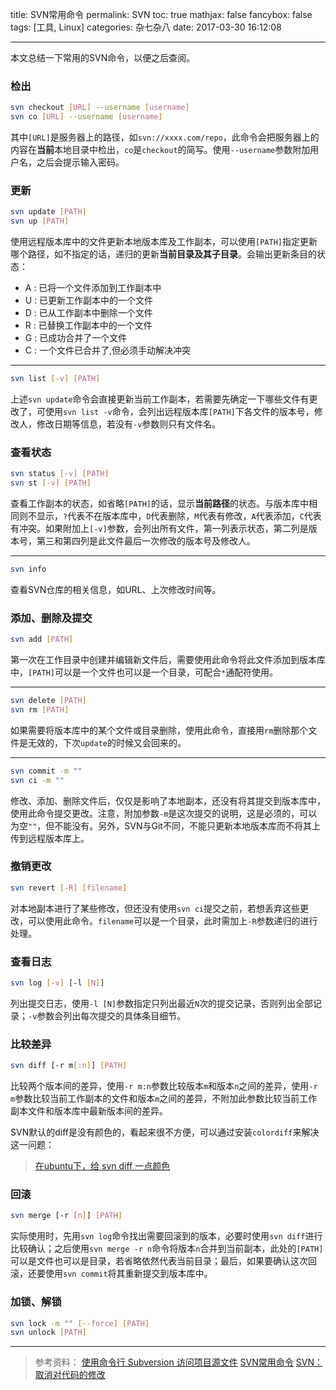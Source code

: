 title: SVN常用命令
permalink: SVN
toc: true
mathjax: false
fancybox: false
tags: [工具, Linux]
categories: 杂七杂八
date: 2017-03-30 16:12:08

---

本文总结一下常用的SVN命令，以便之后查阅。

<!--more-->

### 检出

``` bash
svn checkout [URL] --username [username]
svn co [URL] --username [username]
```

其中`[URL]`是服务器上的路径，如`svn://xxxx.com/repo`，此命令会把服务器上的内容在**当前**本地目录中检出，`co`是`checkout`的简写。使用`--username`参数附加用户名，之后会提示输入密码。

### 更新

``` bash
svn update [PATH]
svn up [PATH]
```

使用远程版本库中的文件更新本地版本库及工作副本，可以使用`[PATH]`指定更新哪个路径，如不指定的话，递归的更新**当前目录及其子目录**。会输出更新条目的状态：

- A : 已将一个文件添加到工作副本中
- U : 已更新工作副本中的一个文件
- D : 已从工作副本中删除一个文件
- R : 已替换工作副本中的一个文件
- G : 已成功合并了一个文件
- C : 一个文件已合并了,但必须手动解决冲突

----------

``` bash
svn list [-v] [PATH]
```

上述`svn update`命令会直接更新当前工作副本，若需要先确定一下哪些文件有更改了，可使用`svn list -v`命令，会列出远程版本库`[PATH]`下各文件的版本号，修改人，修改日期等信息，若没有`-v`参数则只有文件名。

### 查看状态

``` bash
svn status [-v] [PATH]
svn st [-v] [PATH]
```

查看工作副本的状态，如省略`[PATH]`的话，显示**当前路径**的状态。与版本库中相同则不显示，`?`代表不在版本库中，`D`代表删除，`M`代表有修改，`A`代表添加，`C`代表有冲突。如果附加上`[-v]`参数，会列出所有文件，第一列表示状态，第二列是版本号，第三和第四列是此文件最后一次修改的版本号及修改人。

----------

``` bash
svn info
```

查看SVN仓库的相关信息，如URL、上次修改时间等。


### 添加、删除及提交

``` bash
svn add [PATH]
```

第一次在工作目录中创建并编辑新文件后，需要使用此命令将此文件添加到版本库中，`[PATH]`可以是一个文件也可以是一个目录，可配合`*`通配符使用。

----------

``` bash
svn delete [PATH]
svn rm [PATH]
```

如果需要将版本库中的某个文件或目录删除，使用此命令，直接用`rm`删除那个文件是无效的，下次`update`的时候又会回来的。

----------

``` bash
svn commit -m ""
svn ci -m ""
```

修改、添加、删除文件后，仅仅是影响了本地副本，还没有将其提交到版本库中，使用此命令提交更改。注意，附加参数`-m`是这次提交的说明，这是必须的，可以为空`""`，但不能没有。另外，SVN与Git不同，不能只更新本地版本库而不将其上传到远程版本库上。

### 撤销更改

``` bash
svn revert [-R] [filename]
```

对本地副本进行了某些修改，但还没有使用`svn ci`提交之前，若想丢弃这些更改，可以使用此命令。`filename`可以是一个目录，此时需加上`-R`参数递归的进行处理。

### 查看日志

``` bash
svn log [-v] [-l [N]]
```

列出提交日志，使用`-l [N]`参数指定只列出最近`N`次的提交记录，否则列出全部记录；`-v`参数会列出每次提交的具体条目细节。

### 比较差异

``` bash
svn diff [-r m[:n]] [PATH]
```

比较两个版本间的差异，使用`-r m:n`参数比较版本`m`和版本`n`之间的差异，使用`-r m`参数比较当前工作副本的文件和版本`m`之间的差异，不附加此参数比较当前工作副本文件和版本库中最新版本间的差异。

SVN默认的diff是没有颜色的，看起来很不方便，可以通过安装`colordiff`来解决这一问题：

> [在ubuntu下，给 svn diff 一点颜色](http://www.cnblogs.com/pylemon/archive/2012/06/29/2569940.html)

### 回滚

``` bash
svn merge [-r [n]] [PATH]
```

实际使用时，先用`svn log`命令找出需要回滚到的版本，必要时使用`svn diff`进行比较确认；之后使用`svn merge -r n`命令将版本`n`合并到当前副本，此处的`[PATH]`可以是文件也可以是目录，若省略依然代表当前目录；最后，如果要确认这次回滚，还要使用`svn commit`将其重新提交到版本库中。


### 加锁、解锁

``` bash
svn lock -m "" [--force] [PATH]
svn unlock [PATH]
```

----------

> 参考资料：
> [使用命令行 Subversion 访问项目源文件](https://www.open.collab.net/scdocs/ddUsingSVN_command-line.html.zh-cn)
> [SVN常用命令](http://blog.csdn.net/ithomer/article/details/6187464)
> [SVN：取消对代码的修改](http://blog.csdn.net/rangf/article/details/7408230)